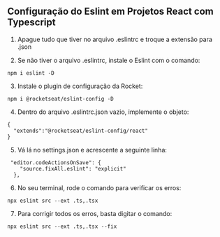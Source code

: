 ## Configuração do Eslint em Projetos React com Typescript

1. Apague tudo que tiver no arquivo .eslintrc e troque a extensão para .json

2. Se não tiver o arquivo .eslintrc, instale o Eslint com o comando:
```
npm i eslint -D 
```
3. Instale o plugin de configuração da Rocket:
```
npm i @rocketseat/eslint-config -D
```
4. Dentro do arquivo .eslintrc.json vazio, implemente o objeto:
```
{
  "extends":"@rocketseat/eslint-config/react"
}
```
5. Vá lá no settings.json e acrescente a seguinte linha:
```
 "editor.codeActionsOnSave": {
    "source.fixAll.eslint": "explicit"
  },
```
6. No seu terminal, rode o comando para verificar os erros:
```
npx eslint src --ext .ts,.tsx 
```
7. Para corrigir todos os erros, basta digitar o comando:
```
npx eslint src --ext .ts,.tsx --fix
```
